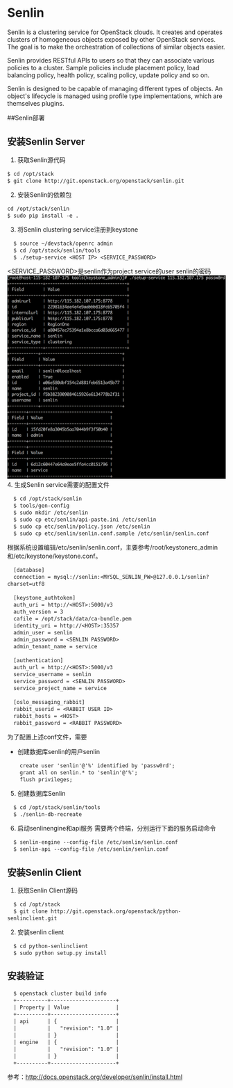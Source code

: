# Senlin
Senlin is a clustering service for OpenStack clouds. It creates and operates clusters of homogeneous objects exposed by other OpenStack services. The goal is to make the orchestration of collections of similar objects easier.

Senlin provides RESTful APIs to users so that they can associate various policies to a cluster. Sample policies include placement policy, load balancing policy, health policy, scaling policy, update policy and so on.

Senlin is designed to be capable of managing different types of objects. An object's lifecycle is managed using profile type implementations, which are themselves plugins.

##Senlin部署



安装Senlin Server
---------

1. 获取Senlin源代码
```
$ cd /opt/stack
$ git clone http://git.openstack.org/openstack/senlin.git
```
2. 安装Senlin的依赖包
```
cd /opt/stack/senlin
$ sudo pip install -e .
```
3. 将Senlin clustering service注册到keystone
```
  $ source ~/devstack/openrc admin
  $ cd /opt/stack/senlin/tools
  $ ./setup-service <HOST IP> <SERVICE_PASSWORD>
```
<SERVICE_PASSWORD>是senlin作为project service的user senlin的密码
![](setup_service_senlin.png)
4. 生成Senlin service需要的配置文件
```
  $ cd /opt/stack/senlin
  $ tools/gen-config
  $ sudo mkdir /etc/senlin
  $ sudo cp etc/senlin/api-paste.ini /etc/senlin
  $ sudo cp etc/senlin/policy.json /etc/senlin
  $ sudo cp etc/senlin/senlin.conf.sample /etc/senlin/senlin.conf
```
根据系统设置编辑/etc/senlin/senlin.conf，主要参考/root/keystonerc_admin和/etc/keystone/keystone.conf。
```
  [database]
  connection = mysql://senlin:<MYSQL_SENLIN_PW>@127.0.0.1/senlin?charset=utf8

  [keystone_authtoken]
  auth_uri = http://<HOST>:5000/v3
  auth_version = 3
  cafile = /opt/stack/data/ca-bundle.pem
  identity_uri = http://<HOST>:35357
  admin_user = senlin
  admin_password = <SENLIN PASSWORD>
  admin_tenant_name = service

  [authentication]
  auth_url = http://<HOST>:5000/v3
  service_username = senlin
  service_password = <SENLIN PASSWORD>
  service_project_name = service

  [oslo_messaging_rabbit]
  rabbit_userid = <RABBIT USER ID>
  rabbit_hosts = <HOST>
  rabbit_password = <RABBIT PASSWORD>
```  
为了配置上述conf文件，需要
* 创建数据库senlin的用户senlin
```
    create user 'senlin'@'%' identified by 'passw0rd';
    grant all on senlin.* to 'senlin'@'%';
    flush privileges;
```
 



5. 创建数据库Senlin
```
  $ cd /opt/stack/senlin/tools
  $ ./senlin-db-recreate
```
6. 启动senlinengine和api服务
需要两个终端，分别运行下面的服务启动命令
```
  $ senlin-engine --config-file /etc/senlin/senlin.conf
  $ senlin-api --config-file /etc/senlin/senlin.conf
```
安装Senlin Client
---------------------

1. 获取Senlin Client源码
```
  $ cd /opt/stack
  $ git clone http://git.openstack.org/openstack/python-senlinclient.git
```
2. 安装senlin client
```
  $ cd python-senlinclient
  $ sudo python setup.py install
```
安装验证
------------------------
```
  $ openstack cluster build info
  +----------+---------------------+
  | Property | Value               |
  +----------+---------------------+
  | api      | {                   |
  |          |   "revision": "1.0" |
  |          | }                   |
  | engine   | {                   |
  |          |   "revision": "1.0" |
  |          | }                   |
  +----------+---------------------+
```





参考：http://docs.openstack.org/developer/senlin/install.html
